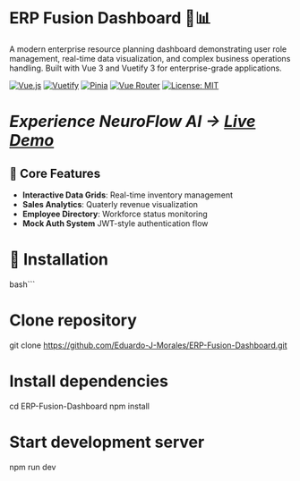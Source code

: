 # ERP Fusion Dashboard 💼📊

A modern enterprise resource planning dashboard demonstrating user role management, real-time data visualization, and complex business operations handling. Built with Vue 3 and Vuetify 3 for enterprise-grade applications.

[![Vue.js](https://img.shields.io/badge/Vue.js-4FC08D?logo=vuedotjs&logoColor=white)](https://vuejs.org/)
[![Vuetify](https://img.shields.io/badge/Vuetify-1867C0?logo=vuetify&logoColor=white)](https://vuetifyjs.com/)
[![Pinia](https://img.shields.io/badge/Pinia-FFD02F?logo=pinia&logoColor=black)](https://pinia.vuejs.org/)
[![Vue Router](https://img.shields.io/badge/Vue_Router-4FC08D?logo=vue.js&logoColor=white)](https://router.vuejs.org/)
[![License: MIT](https://img.shields.io/badge/License-MIT-yellow.svg)](https://opensource.org/licenses/MIT)

# <em>Experience NeuroFlow AI → [Live Demo](https://erp-fusion-dashboard.vercel.app/)</em>

## 🧬 Core Features
- **Interactive Data Grids**: Real-time inventory management
- **Sales Analytics**: Quaterly revenue visualization
- **Employee Directory**: Workforce status monitoring
- **Mock Auth System** JWT-style authentication flow

# 🚀 Installation


bash```
# Clone repository
git clone https://github.com/Eduardo-J-Morales/ERP-Fusion-Dashboard.git

# Install dependencies
cd ERP-Fusion-Dashboard
npm install

# Start development server
npm run dev
```
